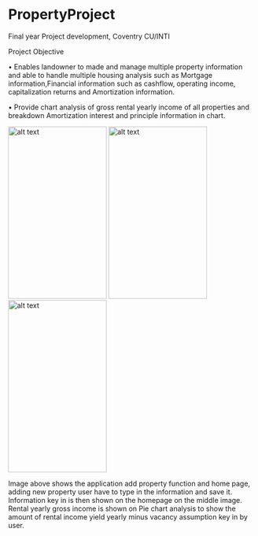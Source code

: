 # PropertyProject

Final year Project development, Coventry CU/INTI 

Project Objective 

•	Enables landowner to made and manage multiple property information and able to handle multiple housing analysis such as 
  Mortgage information,Financial information such as cashflow, operating income, capitalization returns and Amortization information. 
  
•	Provide chart analysis of gross rental yearly income of all properties and breakdown Amortization interest and principle information in chart.

<img src="https://user-images.githubusercontent.com/43243626/116514531-bdd55880-a8fd-11eb-9842-ac49217024b5.png" alt="alt text" width="200" height="350"> <img src="https://user-images.githubusercontent.com/43243626/116514700-f5440500-a8fd-11eb-83f2-03d8a0e67794.png" alt="alt text" width="200" height="350"> <img src="https://user-images.githubusercontent.com/43243626/116514748-05f47b00-a8fe-11eb-9c4e-9bcbc53826be.png" alt="alt text" width="200" height="350"> 

Image above shows the application add property function and home page, adding new property user have to type in the information and save it. Information key in is then shown on the homepage on the middle image. Rental yearly gross income is shown on Pie chart analysis to show the amount of rental income yield yearly minus vacancy assumption key in by user.  
